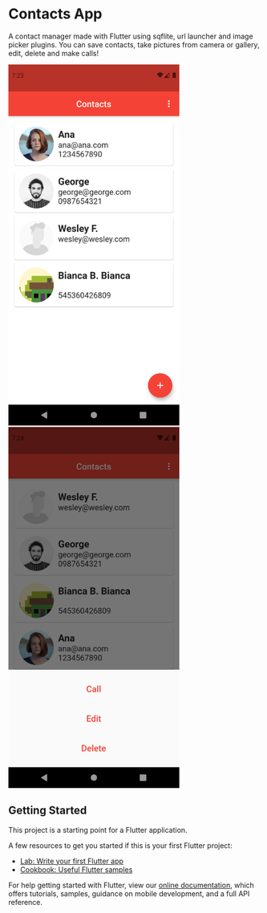 # Contacts App

A contact manager made with Flutter using sqflite, url launcher and image picker plugins.
You can save contacts, take pictures from camera or gallery, edit, delete and make calls!

<img alt="App Screenshot 01" src="https://github.com/wuerta/contacts-01-flutter/blob/main/app_screenshot_01.png?raw=true" height="720">
<img alt="App Screenshot 02" src="https://github.com/wuerta/contacts-01-flutter/blob/main/app_screenshot_02.png?raw=true" height="720">

## Getting Started

This project is a starting point for a Flutter application.

A few resources to get you started if this is your first Flutter project:

- [Lab: Write your first Flutter app](https://flutter.dev/docs/get-started/codelab)
- [Cookbook: Useful Flutter samples](https://flutter.dev/docs/cookbook)

For help getting started with Flutter, view our
[online documentation](https://flutter.dev/docs), which offers tutorials,
samples, guidance on mobile development, and a full API reference.
